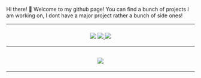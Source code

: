 Hi there! 👋 Welcome to my github page! You can find a bunch of projects I am working on, I dont have a major project rather a bunch of side ones! 
<hr>

<h3 align="center">
  <img src="https://img.shields.io/github/followers/ElijahRus250?label=Followers&style=for-the-badge&color=blue">
  <a href="https://discord.gg/mMFv3jYtsq" alt="Discord">
      <img src="https://img.shields.io/discord/785274884795662338?label=discord&style=for-the-badge&color=blue"/>
  </a>
  <a href="https://elijahrus.xyz" alt="Website">
      <img src="https://img.shields.io/website?down_color=red&down_message=Offline&style=for-the-badge&up_color=blue&up_message=Online&url=https://elijahrus.xyz"/>
  </a>
</h3>

<hr>

<h2 align="center">
  <a href="https://github.com/ElijahRus250">
    <img align="center" src="https://github-readme-stats.vercel.app/api/?username=ElijahRus250&show_icons=true&title_color=fff&icon_color=428af5&text_color=9f9f9f&bg_color=151515">
  </a>
  <hr>

